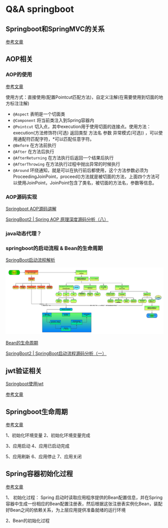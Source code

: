# Q&A springboot

## Springboot和SpringMVC的关系

[参考文章](https://www.php.cn/java/base/462210.html)

## AOP相关

### AOP的使用

[参考文章](https://blog.csdn.net/qq_33257527/article/details/82561635)

使用方式：直接使用(配置Pointcut匹配方法)，自定义注解(在需要使用到切面的地方标注注解)

- `@Aspect` 表明是一个切面类
- `@Component` 将当前类注入到Spring容器内
- `@Pointcut` 切入点，其中execution用于使用切面的连接点。使用方法：execution(方法修饰符(可选) 返回类型 方法名 参数 异常模式(可选)) ，可以使用通配符匹配字符，*可以匹配任意字符。
- `@Before` 在方法前执行
- `@After` 在方法后执行
- `@AfterReturning` 在方法执行后返回一个结果后执行
- `@AfterThrowing` 在方法执行过程中抛出异常的时候执行
- `@Around` 环绕通知，就是可以在执行前后都使用，这个方法参数必须为ProceedingJoinPoint，proceed()方法就是被切面的方法，上面四个方法可以使用JoinPoint，JoinPoint包含了类名，被切面的方法名，参数等信息。

### AOP源码实现

[Springboot AOP源码讲解](https://www.bilibili.com/video/BV1LA411J7nE?p=4&spm_id_from=pageDriver)

[SpringBoot2 | Spring AOP 原理深度源码分析（八）](https://blog.csdn.net/woshilijiuyi/article/details/83934407)

### java动态代理？

### springboot的启动流程 & Bean的生命周期

[SpringBoot启动流程解析](https://www.cnblogs.com/trgl/p/7353782.html)

![alt springboot启动流程](springboot启动流程.png)

[Bean的生命周期](https://www.cnblogs.com/zrtqsk/p/3735273.html)

[SpringBoot2 | SpringBoot启动流程源码分析（一）](https://blog.csdn.net/woshilijiuyi/article/details/82219585)

## jwt验证相关

[Springboot使用jwt](https://www.jianshu.com/p/e88d3f8151db)

[参考文章](https://www.jianshu.com/p/f111328ea8c4)

## Springboot生命周期

[参考文章](https://blog.csdn.net/qq_42714869/article/details/90378124)

1、初始化环境变量
2、初始化环境变量完成

3、应用启动
4、应用已启动完成

5、应用刷新
6、应用停止
7、应用关闭

## Spring容器初始化过程

[参考文章](https://blog.csdn.net/qq_39632561/article/details/83070140)

1、 初始化过程：
Spring 启动时读取应用程序提供的Bean配置信息，并在Spring容器中生成一份相应的Bean配置注册表，然后根据这张注册表实例化Bean，装配好Bean之间的依赖关系，为上层应用提供准备就绪的运行环境

2、Bean的初始化过程
